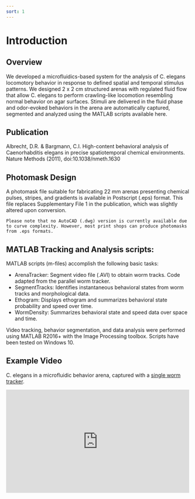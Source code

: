 ```yaml
---
sort: 1 
---
```


# Introduction
## Overview
We developed a microfluidics-based system for the analysis of C. elegans locomotory behavior in response to defined spatial and temporal stimulus patterns. We designed 2 x 2 cm structured arenas with regulated fluid flow that allow C. elegans to perform crawling-like locomotion resembling normal behavior on agar surfaces. Stimuli are delivered in the fluid phase and odor-evoked behaviors in the arena are automatically captured, segmented and analyzed using the MATLAB scripts available here. 

## Publication
Albrecht, D.R. & Bargmann, C.I. High-content behavioral analysis of Caenorhabditis elegans in precise spatiotemporal chemical environments. Nature Methods (2011), doi:10.1038/nmeth.1630

## Photomask Design
A photomask file suitable for fabricating 22 mm arenas presenting chemical pulses, stripes, and gradients is available in Postscript (.eps) format. This file replaces Supplementary File 1 in the publication, which was slightly altered upon conversion. 

```caution
Please note that no AutoCAD (.dwg) version is currently available due to curve complexity. However, most print shops can produce photomasks from .eps formats. 
```

## MATLAB Tracking and Analysis scripts:
MATLAB scripts (m-files) accomplish the following basic tasks:

 * ArenaTracker: Segment video file (.AVI) to obtain worm tracks. Code adapted from the parallel worm tracker.
 * SegmentTracks: Identifies instantaneous behavioral states from worm tracks and morphological data.
 * Ethogram: Displays ethogram and summarizes behavioral state probability and speed over time.
 * WormDensity: Summarizes behavioral state and speed data over space and time.

Video tracking, behavior segmentation, and data analysis were performed using MATLAB R2016+ with the Image Processing toolbox. Scripts have been tested on Windows 10. 

## Example Video 
C. elegans in a microfluidic behavior arena, captured with a [single worm tracker](http://www.mrc-lmb.cam.ac.uk/wormtracker/).

<div class="embed-container">
  <iframe
      src="https://player.vimeo.com/video/21194888/"
      width="500"
      height="281"
      frameborder="0"
      webkitallowfullscreen
      mozallowfullscreen
      allowfullscreen>
  </iframe>
</div>

